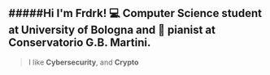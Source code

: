 #####Hi I'm **Frdrk**! 
💻 Computer Science student at University of Bologna and 🎹 pianist at Conservatorio G.B. Martini.
---
> I like **Cybersecurity**, and **Crypto**
